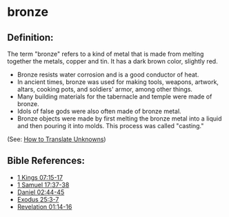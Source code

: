 # bronze #

## Definition: ##

The term "bronze" refers to a kind of metal that is made from melting together the metals, copper and tin. It has a dark brown color, slightly red.

* Bronze resists water corrosion and is a good conductor of heat.
* In ancient times, bronze was used for making tools, weapons, artwork, altars, cooking pots, and soldiers' armor, among other things.
* Many building materials for the tabernacle and temple were made of bronze.
* Idols of false gods were also often made of bronze metal.
* Bronze objects were made by first melting the bronze metal into a liquid and then pouring it into molds. This process was called "casting."

(See: [How to Translate Unknowns](en/ta-vol1/translate/man/translate-unknown))



## Bible References: ##

* [1 Kings 07:15-17](en/tn/1ki/help/07/15)
* [1 Samuel 17:37-38](en/tn/1sa/help/17/37)
* [Daniel 02:44-45](en/tn/dan/help/02/44)
* [Exodus 25:3-7](en/tn/exo/help/25/03)
* [Revelation 01:14-16](en/tn/rev/help/01/14)